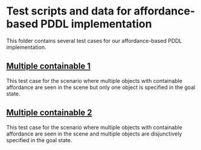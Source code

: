 # Test scripts and data for affordance-based PDDL implementation
This folder contains several test cases for our affordance-based PDDL implementation.

## [Multiple containable 1](https://github.com/ruinianxu/downward/blob/main/tests/scripts/multi_containable_test.py)
This test case for the scenario where multiple objects with containable affordance are seen in the scene but only one object is specified in the goal state.

## [Multiple containable 2](https://github.com/ruinianxu/downward/blob/main/tests/scripts/multi_containable_2_test.py)
This test case for the scenario where multiple objects with containable affordance are seen in the scene and multiple objects are disjunctively specified in the goal state.
